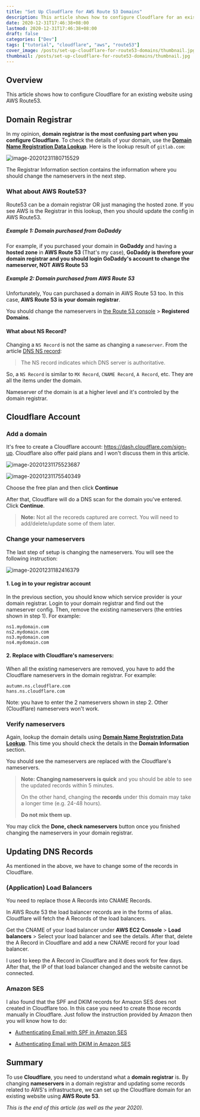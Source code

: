 ```yaml
---
title: "Set Up Cloudflare for AWS Route 53 Domains"
description: This article shows how to configure Cloudflare for an existing website using AWS Route 53.
date: 2020-12-31T17:46:38+08:00
lastmod: 2020-12-31T17:46:38+08:00
draft: false
categories: ["Dev"]
tags: ["tutorial", "cloudflare", "aws", "route53"]
cover_image: /posts/set-up-cloudflare-for-route53-domains/thumbnail.jpg
thumbnail: /posts/set-up-cloudflare-for-route53-domains/thumbnail.jpg
---
```




## Overview

This article shows how to configure Cloudflare for an existing website using AWS Route53.






## Domain Registrar

In my opinion, **domain registrar is the most confusing part when you configure Cloudflare**. To check the details of your domain, use the [**Domain Name Registration Data Lookup**](https://lookup.icann.org/lookup). Here is the lookup result of `gitlab.com`:

![image-20201231180715529](./img/image-20201231180715529.png)

The Registrar Information section contains the information where you should change the nameservers in the next step.

### What about AWS Route53?

Route53 can be a domain registrar OR just managing the hosted zone. If you see AWS is the Registrar in this lookup, then you should update the config in AWS Route53.

##### Example 1: Domain purchased from GoDaddy

For example, if you purchased your domain in **GoDaddy** and having a **hosted zone** in **AWS Route 53** (That's my case), **GoDaddy is therefore your domain registrar and you should login GoDaddy's account to change the nameserver, NOT AWS Route 53** 

##### Example 2: Domain purchased from AWS Route 53

Unfortunately, You can purchased a domain in AWS Route 53 too. In this case, **AWS Route 53 is your domain registrar**.

You should change the nameservers in [the Route 53 console](https://console.aws.amazon.com/route53/) > **Registered Domains**.

#### What about NS Record?

Changing a `NS Record` is not the same as changing a `nameserver`. From the article [DNS NS record](https://www.cloudflare.com/learning/dns/dns-records/dns-ns-record/):

> The NS record indicates which DNS server is authoritative.

So, a `NS Record` is similar to `MX Record`, `CNAME Record`, `A Record`, etc. They are all the items under the domain.

Nameserver of the domain is at a higher level and it's controled by the domain registrar.

## Cloudflare Account

### Add a domain

It's free to create a Cloudflare account: https://dash.cloudflare.com/sign-up. Cloudflare also offer paid plans and I won't discuss them in this article.

![image-20201231175523687](./img/image-20201231175523687.png)

![image-20201231175540349](./img/image-20201231175540349.png)

Choose the free plan and then click **Continue**

After that, Cloudflare will do a DNS scan for the domain you've entered. Click **Continue**.

> **Note:** Not all the recoreds captured are correct. You will need to add/delete/update some of them later.

### Change your nameservers

The last step of setup is changing the nameservers. You will see the following instruction:

![image-20201231182416379](./img/image-20201231182416379.png)

#### 1. Log in to your registrar account

In the previous section, you should know which service provider is your domain registrar. Login to your domain registrar and find out the nameserver config. Then, remove the existing nameservers (the entries shown in step 1). For example:

```
ns1.mydomain.com
ns2.mydomain.com
ns3.mydomain.com
ns4.mydomain.com
```

#### 2. Replace with Cloudflare's nameservers:

When all the existing nameservers are removed, you have to add the Cloudflare nameservers in the domain registrar. For example:

```
autumn.ns.cloudflare.com
hans.ns.cloudflare.com
```

Note: you have to enter the 2 nameservers shown in step 2. Other (Cloudflare) nameservers won't work.

### Verify nameservers

Again, lookup the domain details using  [**Domain Name Registration Data Lookup**](https://lookup.icann.org/lookup). This time you should check the details in the **Domain Information** section.

You should see the nameservers are replaced with the Cloudflare's nameservers.

> **Note:** **Changing nameservers is quick** and you should be able to see the updated records within 5 minutes. 
>
> On the other hand, changing the **records** under this domain may take a longer time (e.g. 24-48 hours). 
>
> **Do not mix them up**.

You may click the **Done, check nameservers** button once you finished changing the nameservers in your domain registrar.

## Updating DNS Records

As mentioned in the above, we have to change some of the records in Cloudflare.

### (Application) Load Balancers

You need to replace those A Records into CNAME Records.

In AWS Route 53 the load balancer records are in the forms of alias. Cloudflare will fetch the A Records of the load balancers.

Get the CNAME of your load balancer under **AWS EC2 Console** > **Load balancers** > Select your load balancer and see the details. After that, delete the A Record in Cloudflare and add a new CNAME record for your load balancer.

I used to keep the A Record in Cloudflare and it does work for few days. After that, the IP of that load balancer changed and the website cannot be connected.

### Amazon SES

I also found that the SPF and DKIM records for Amazon SES does not created in Cloudflare too. In this case you need to create those records manually in Cloudflare. Just follow the instruction provided by Amazon then you will know how to do:

- [Authenticating Email with SPF in Amazon SES](https://docs.aws.amazon.com/ses/latest/DeveloperGuide/send-email-authentication-spf.html)

- [Authenticating Email with DKIM in Amazon SES](https://docs.aws.amazon.com/ses/latest/DeveloperGuide/send-email-authentication-dkim.html)

## Summary

To use **Cloudflare**, you need to understand what a **domain registrar** is. By changing **nameservers** in a domain registrar and updating some records related to AWS's infrastructure, we can set up the Cloudflare domain for an existing website using **AWS Route 53**.

*This is the end of this article (as well as the year 2020).*